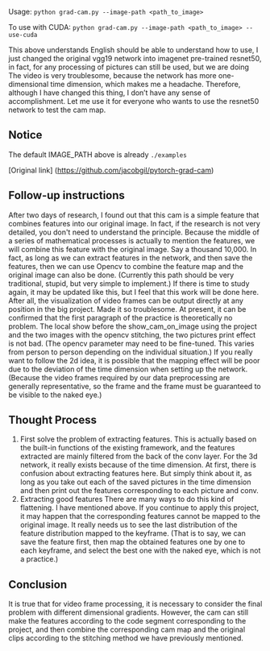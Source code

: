 Usage: `python grad-cam.py --image-path <path_to_image>`

To use with CUDA:
`python grad-cam.py --image-path <path_to_image> --use-cuda`

This above understands English should be able to understand how to use, I just changed the original vgg19 network into imagenet pre-trained resnet50, in fact, for any processing of pictures can still be used, but we are doing The video is very troublesome, because the network has more one-dimensional time dimension, which makes me a headache. Therefore, although I have changed this thing, I don’t have any sense of accomplishment. Let me use it for everyone who wants to use the resnet50 network to test the cam map.

## Notice

The default IMAGE_PATH above is already `./examples`


[Original link] (https://github.com/jacobgil/pytorch-grad-cam)


## Follow-up instructions
After two days of research, I found out that this cam is a simple feature that combines features into our original image. In fact, if the research is not very detailed, you don't need to understand the principle. Because the middle of a series of mathematical processes is actually to mention the features, we will combine this feature with the original image. Say a thousand 10,000. In fact, as long as we can extract features in the network, and then save the features, then we can use Opencv to combine the feature map and the original image can also be done. (Currently this path should be very traditional, stupid, but very simple to implement.)
If there is time to study again, it may be updated like this, but I feel that this work will be done here. After all, the visualization of video frames can be output directly at any position in the big project. Made it so troublesome.
At present, it can be confirmed that the first paragraph of the practice is theoretically no problem. The local show before the show_cam_on_image using the project and the two images with the opencv stitching, the two pictures print effect is not bad. (The opencv parameter may need to be fine-tuned. This varies from person to person depending on the individual situation.) If you really want to follow the 2d idea, it is possible that the mapping effect will be poor due to the deviation of the time dimension when setting up the network. (Because the video frames required by our data preprocessing are generally representative, so the frame and the frame must be guaranteed to be visible to the naked eye.)
## Thought Process
1. First solve the problem of extracting features. This is actually based on the built-in functions of the existing framework, and the features extracted are mainly filtered from the back of the conv layer. For the 3d network, it really exists because of the time dimension. At first, there is confusion about extracting features here. But simply think about it, as long as you take out each of the saved pictures in the time dimension and then print out the features corresponding to each picture and conv.
2. Extracting good features There are many ways to do this kind of flattening. I have mentioned above. If you continue to apply this project, it may happen that the corresponding features cannot be mapped to the original image. It really needs us to see the last distribution of the feature distribution mapped to the keyframe. (That is to say, we can save the feature first, then map the obtained features one by one to each keyframe, and select the best one with the naked eye, which is not a practice.)
## Conclusion
It is true that for video frame processing, it is necessary to consider the final problem with different dimensional gradients. However, the cam can still make the features according to the code segment corresponding to the project, and then combine the corresponding cam map and the original clips according to the stitching method we have previously mentioned.
